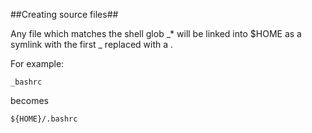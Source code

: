 ##Creating source files##

Any file which matches the shell glob _* will be linked into $HOME as a symlink with the first _ replaced with a .

For example:

`_bashrc`

becomes

`${HOME}/.bashrc`
